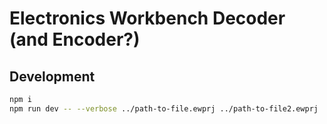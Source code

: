# Electronics Workbench Decoder (and Encoder?)

## Development

```bash
npm i
npm run dev -- --verbose ../path-to-file.ewprj ../path-to-file2.ewprj
```
